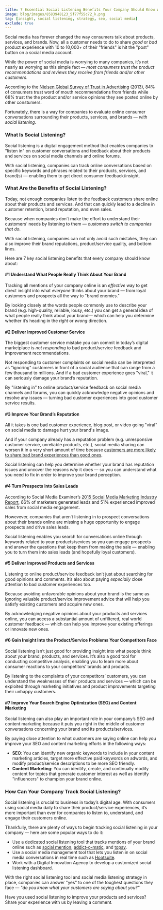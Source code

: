 ```yaml
---
title: 7 Essential Social Listening Benefits Your Company Should Know About
image: blog/images/8583948123_5f77f55c72_k.png
tag: [insight, social listening, strategy, seo, social media]
exclude: true
---
```


Social media has forever changed the way consumers talk about products, services, and brands. Now, all a customer needs to do to share *good* or *bad* product experience with 10 to 10,000+ of their "friends" is hit the "post" button on a social media account.

While the power of social media is worrying to many companies, it’s not nearly as worrying as this simple fact — *most consumers trust the product recommendations and reviews they receive from friends and/or other customers*.

According to the [Nielsen Global Survey of Trust in Advertising](http://www.nielsen.com/us/en/insights/reports/2013/global-trust-in-advertising-and-brand-messages.html) (2013), 84% of consumers trust word of mouth recommendations from friends while 68% trust the the product and/or service opinions they see posted online by other constumers.

Fortunately, there is a way for companies to evaluate online consumer conversations surrounding their products, services, and brands — *with social listening*.

### What Is Social Listening?

Social listening is a digital engagement method that enables companies to "listen in" on customer conversations and feedback about their products and services on social media channels and online forums.

With social listening, companies can track online conversations based on specific keywords and phrases related to their products, services, and brand(s) — enabling them to get direct consumer feedback/insight.

### What Are the Benefits of Social Listening?

Today, not enough companies listen to the feedback customers share online about their products and services. And that can quickly lead to a decline in customer retention, brand reputation, and even sales.

Because when companies don’t make the effort to understand their customers’ needs by listening to them — *customers switch to companies that do*.

With social listening, companies can not only avoid such mistakes, they can also improve their brand reputations, product/service quality, and bottom lines.

Here are 7 key social listening benefits that every company should know about:

#### #1 Understand What People Really Think About Your Brand

Tracking all mentions of your company online is an *effective* way to get direct insight into what *everyone* thinks about your brand — from loyal customers and prospects all the way to "brand enemies."

By looking closely at the words people commonly use to describe your brand (e.g. high-quality, reliable, lousy, etc.) you can get a general idea of what people really think about your brand— which can help you determine whether it’s heading in the *right* or *wrong* direction.

#### #2 Deliver Improved Customer Service

The biggest customer service mistake you can commit in today’s digital marketplace is *not responding* to bad product/service feedback and improvement recommendations.

Not responding to customer complaints on social media can be interpreted as "ignoring" customers in front of a social audience that can range from a few thousand to millions. And if a bad customer experience goes "viral," it can seriously damage your brand’s reputation.

By "listening in" to online product/service feedback on social media channels and forums, you can quickly acknowledge negative opinions and resolve any issues — turning bad customer experiences into good customer service results.

#### #3 Improve Your Brand’s Reputation

All it takes is one bad customer experience, blog post, or video going "viral" on social media to damage hurt your brand's image.

And if your company already has a reputation problem (e.g. unresponsive customer service, unreliable products, etc.), social media sharing can worsen it in a very short amount of time because [customers are more likely to share bad brand experiences than good ones](http://cdn.zendesk.com/resources/whitepapers/Zendesk_WP_Customer_Service_and_Business_Results.pdf).

Social listening can help you determine whether your brand has reputation issues and uncover the reasons *why* it does — so you can understand what you need to fix in order to improve your brand perception.

#### #4 Turn Prospects Into Sales Leads

According to Social Media Examiner’s [2015 Social Media Marketing Industry Report](http://www.socialmediaexaminer.com/social-media-marketing-industry-report-2015/), 66% of marketers generated leads and 51% experienced improved sales from social media engagement.

Howevever, companies that aren’t listening in to prospect conversations about their brands online are missing a huge opportunity to engage prospects and drive sales leads.

Social listening enables you search for conversations online through keywords related to your products/sevices so you can engage prospects and answer the questions that keep them from making the sale — enabling you to turn them into sales leads (and hopefully loyal customers).

#### #5 Deliver Improved Products and Services
Listening to online product/service feedback isn’t just about searching for good opinions and comments. It’s also about paying *especially* close attention to bad customer experiences too.

Because avoiding unfavorable opinions about your brand is the same as ignoring valuable product/service improvement advice that will help you satisfy existing customers and acquire new ones.

By acknowledging negative opinions about your products and services online, you can access a substantial amount of unfiltered, real world customer feedback — which can help you improve your existing offerings or innovate new ones.

#### #6 Gain Insight Into the Product/Service Problems Your Competitors Face
Social listening isn’t just good for providing insight into what people think about your brand, products, and services. It’s also a good tool for conducting competitive analysis, enabling you to learn more about consumer reactions to your competitors’ brands and products.

By listening to the complaints of your competitors’ customers, you can understand the weaknesses of their products and services — which can be exploited through marketing initiatives and product improvements targeting their unhappy customers.

#### #7 Improve Your Search Engine Optimization (SEO) and Content Marketing
Social listening can also play an important role in your company’s SEO and content marketing because it puts you right in the middle of customer conversations concerning your brand and its products/services.

By paying close attention to what customers are saying online can help you improve your SEO and content marketing efforts in the following ways:

- **SEO**: You can identify new organic keywords to include in your content marketing articles, target more effective paid keywords on adwords, and modify product/service descriptions to be more SEO friendly.
- **Content Marketing**: You can identify, create, and continually modify content for topics that generate customer interest as well as identify "influencers" to champion your brand online.

### How Can Your Company Track Social Listening?

Social listening is crucial to business in today’s digital age. With consumers using social media daily to share their product/service experiences, it’s more important than ever for companies to listen to, understand, and engage their customers online.

Thankfully, there are plenty of ways to begin tracking social listening in your company — here are some popular ways to do it:

- Use a dedicated social listening tool that tracks mentions of your brand online such as [social mention](http://www.socialmention.com/), [addict-o-matic](http://addictomatic.com/), and [topsy](http://topsy.com/).
- Use a social media management tool that lets you listen in on social media conversations in real time such as [Hootsuite](https://hootsuite.com/).
- Work with a Digital Innovation Agency to develop a customized social listening dashboard.

With the right social listening tool and social media listening strategy in place, companies can answer "yes" to one of the toughest questions they face — *"do you know what your customers are saying about you?"*


Have you used social listening to improve your products and services? Share your experience with us by leaving a comment.
